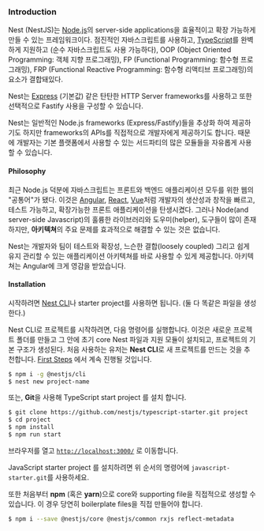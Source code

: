 ### Introduction

Nest (NestJS)는 [Node.js](https://nodejs.org/)의 server-side applications을 효율적이고 확장 가능하게 만들 수 있는 프레임워크이다. 점진적인 자바스크립트를 사용하고, [TypeScript](http://www.typescriptlang.org/)를 완벽하게 지원하고 (순수 자바스크립트도 사용 가능하다), OOP (Object Oriented Programming: 객체 지향 프로그래밍), FP (Functional Programming: 함수형 프로그래밍), FRP (Functional Reactive Programming: 함수형 리액티브 프로그래밍)의 요소가 결합돼있다.

Nest는 [Express](https://expressjs.com/) (기본값) 같은 탄탄한 HTTP Server frameworks를 사용하고 또한 선택적으로 Fastify 사용을 구성할 수 있습니다.

Nest는 일반적인 Node.js frameworks (Express/Fastify)들을 추상화 하여 제공하기도 하지만 frameworks의 APIs를 직접적으로 개발자에게 제공하기도 합니다. 때문에 개발자는 기본 플랫폼에서 사용할 수 있는 서드파티의 많은 모듈들을 자유롭게 사용할 수 있습니다.

#### Philosophy

최근 Node.js 덕분에 자바스크립트는 프론트와 백엔드 애플리케이션 모두를 위한 웹의 "공통어"가 됐다. 이것은 [Angular](https://angular.io/), [React](https://github.com/facebook/react), [Vue](https://github.com/vuejs/vue)처럼 개발자의 생산성과 창작을 빠르고, 테스트 가능하고, 확장가능한 프론트 애플리케이션을 탄생시켰다. 그러나 Node(and server-side Javascript)의 훌륭한 라이브러리와 도우미(helper), 도구들이 많이 존재하지만, **아키텍쳐**의 주요 문제를 효과적으로 해결할 수 있는 것은 없습니다.

Nest는 개발자와 팀이 테스트와 확장성, 느슨한 결합(loosely coupled) 그리고 쉽게 유지 관리할 수 있는 애플리케이션 아키텍쳐를 바로 사용할 수 있게 제공합니다. 아키텍쳐는 Angular에 크게 영감을 받았습니다.

#### Installation

시작하려면 [Nest CLI](https://docs.nestjs.com/cli/overview)나 starter project를 사용하면 됩니다. (둘 다 똑같은 파일을 생성한다.)

Nest CLI로 프로젝트를 시작하려면, 다음 명령어를 실행합니다. 이것은 새로운 프로젝트 폴더를 만들고 그 안에 초기 core Nest 파일과 지원 모듈이 설치되고, 프로젝트의 기본 구조가 생성된다. 처음 사용하는 유저는 **Nest CLI**로 새 프로젝트를 만드는 것을 추천합니다. [First Steps](first-steps) 에서 계속 진행될 것입니다.

```bash
$ npm i -g @nestjs/cli
$ nest new project-name
```

또는, **Git**을 사용해 TypeScript start project 를 설치 합니다.

```bash
$ git clone https://github.com/nestjs/typescript-starter.git project
$ cd project
$ npm install
$ npm run start
```

브라우저를 열고 [`http://localhost:3000/`](http://localhost:3000/) 로 이동합니다.

JavaScript starter project 를 설치하려면 위 순서의 명령어에 `javascript-starter.git`를 사용하세요.

또한 처음부터 **npm** (혹은 **yarn**)으로 core와 supporting file을 직접적으로 생성할 수 있습니다. 이 경우 당연히 boilerplate files을 직접 만들어야 합니다.

```bash
$ npm i --save @nestjs/core @nestjs/common rxjs reflect-metadata
```

